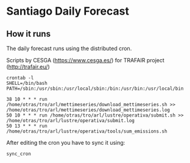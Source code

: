 # Santiago Daily Forecast

## How it runs
The daily forecast runs using the distributed cron.

Scripts by CESGA (https://www.cesga.es/) for TRAFAIR project (http://trafair.eu/)

```
crontab -l
SHELL=/bin/bash
PATH=/sbin:/usr/sbin:/usr/local/sbin:/bin:/usr/bin:/usr/local/bin

38 10 * * * run /home/otras/tro/arl/mettimeseries/download_mettimeseries.sh >> /home/otras/tro/arl/mettimeseries/download_mettimeseries.log
50 10 * * * run /home/otras/tro/arl/lustre/operativa/submit.sh >> /home/otras/tro/arl/lustre/operativa/submit.log
50 13 * * * run /home/otras/tro/arl/lustre/operativa/tools/sum_emissions.sh
```

After editing the cron you have to sync it using:

	sync_cron
